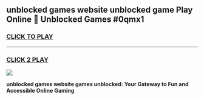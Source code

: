 
## unblocked games website unblocked game Play Online 👋 Unblocked Games #0qmx1
<h3>
<a href="https://premium.freeplayer.one?title=unblocked_games_website&ref=21F">CLICK TO PLAY</a></h3>
<hr>

<h3>
<a href="https://premium.freeplayer.one?title=unblocked_games_website&ref=21F">CLICK 2 PLAY</a>
  
</h3>

<a href="https://premium.freeplayer.one?title=unblocked_games_website&ref=21F/"><img src="https://clearcache.store/games.png"></a>


**unblocked games website games unblocked: Your Gateway to Fun and Accessible Online Gaming**
